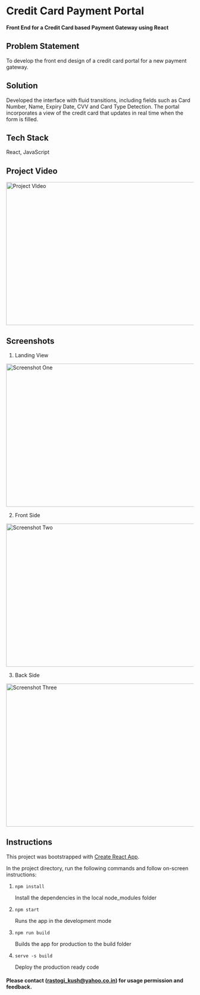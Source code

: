 # Credit Card Payment Portal
**Front End for a Credit Card based Payment Gateway using React**

## Problem Statement
To develop the front end design of a credit card portal for a new payment gateway.

## Solution
Developed the interface with fluid transitions, including fields such as Card Number, Name, Expiry Date, CVV and Card Type Detection. The portal incorporates a view of the credit card that updates in real time when the form is filled.

## Tech Stack
React, JavaScript

## Project Video
<img src="https://i.imgur.com/Fb8KcEl.gif" height="384" width="668" alt="Project VIdeo">

## Screenshots
1. Landing View
<img src="https://i.imgur.com/qeKrefS.png" height="384" width="668" alt="Screenshot One">

2. Front Side
<img src="https://i.imgur.com/eiaQE2R.png" height="384" width="668" alt="Screenshot Two">

3. Back Side
<img src="https://i.imgur.com/BBDexHV.png" height="384" width="668" alt="Screenshot Three">

## Instructions

This project was bootstrapped with [Create React App](https://github.com/facebook/create-react-app).

In the project directory, run the following commands and follow on-screen instructions:

1. `npm install`

	Install the dependencies in the local node_modules folder

2. `npm start`

	Runs the app in the development mode

3. `npm run build`

	Builds the app for production to the build folder

4. `serve -s build`

	Deploy the production ready code

#### Please contact (rastogi_kush@yahoo.co.in) for usage permission and feedback.
